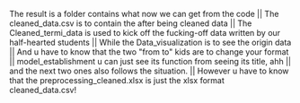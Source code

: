 The result is a folder contains what now we can get from the code ||
The cleaned_data.csv is to contain the after being cleaned data ||
The Cleaned_termi_data is used to kick off the fucking-off data written by our half-hearted students ||
While the Data_visualization is to see the origin data ||
And u have to know that the two "from to" kids are to change your format ||
model_establishment u can just see its function from seeing its title, ahh ||
and the next two ones also follows the situation. ||
However u have to know that the preprocessing_cleaned.xlsx is just the xlsx format cleaned_data.csv!
